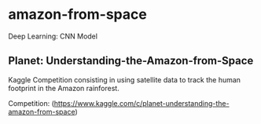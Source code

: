 # amazon-from-space
Deep Learning: CNN Model
## Planet: Understanding-the-Amazon-from-Space
Kaggle Competition consisting in using satellite data to track the human footprint in the Amazon rainforest.

Competition:
(https://www.kaggle.com/c/planet-understanding-the-amazon-from-space)
